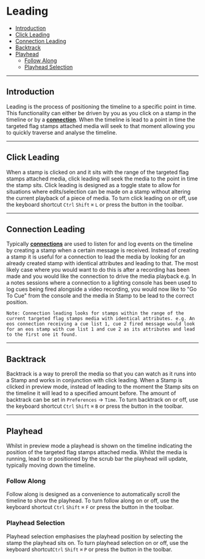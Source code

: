 # Leading

- [Introduction](#leading-introduction)
- [Click Leading](#click-leading)
- [Connection Leading](#connection-leading)
- [Backtrack](#backtrack)
- [Playhead](#playhead)
    - [Follow Along](#follow-along)
    - [Playhead Selection](#playhead-selection)

---
<a name="leading-introduction"></a>
## Introduction

Leading is the process of positioning the timeline to a specific point in time. This functionality can either be driven by you as you click on a stamp in the timeline or by a <a href="/docs/connections"><b>connection</b></a>. When the timeline is lead to a point in time the targeted flag stamps attached media will seek to that moment allowing you to quickly traverse and analyse the timeline. 

---
<a name="click-leading"></a>
## Click Leading
When a stamp is clicked on and it sits with the range of the targeted flag stamps attached media, click leading will seek the media to the point in time the stamp sits. Click leading is designed as a toggle state to allow for situations where edits/selection can be made on a stamp without altering the current playback of a piece of media. To turn click leading on or off, use the keyboard shortcut `Ctrl` `Shift` `⌘` `L` or press the button in the toolbar.

---
<a name="connection-leading"></a>
## Connection Leading
Typically <a href="/docs/connections"><b>connections</b></a> are used to listen for and log events on the timeline by creating a stamp when a certain message is received. Instead of creating a stamp it is useful for a connection to lead the media by looking for an already created stamp with identical attributes and leading to that. The most likely case where you would want to do this is after a recording has been made and you would like the connection to drive the media playback e.g. In a notes sessions where a connection to a lighting console has been used to log cues being fired alongside a video recording, you would now like to "Go To Cue" from the console and the media in Stamp to be lead to the correct position.

```note
Note: Connection leading looks for stamps within the range of the current targeted flag stamps media with identical attributes. e.g. An eos connection receiving a cue list 1, cue 2 fired message would look for an eos stamp with cue list 1 and cue 2 as its attributes and lead to the first one it found.
```

---
<a name="backtrack"></a>
## Backtrack
Backtrack is a way to preroll the media so that you can watch as it runs into a Stamp and works in conjunction with click leading. When a Stamp is clicked in preview mode, instead of leading to the moment the Stamp sits on the timeline it will lead to a specified amount before. The amount of backtrack can be set in `Preferences` -> `Time`. To turn backtrack on or off, use the keyboard shortcut `Ctrl` `Shift` `⌘` `B` or press the button in the toolbar.

---
<a name="playhead"></a>
## Playhead
Whilst in preview mode a playhead is shown on the timeline indicating the position of the targeted flag stamps attached media.
Whilst the media is running, lead to or positioned by the scrub bar the playhead will update, typically moving down the timeline.

<a name="follow-along"></a>
### Follow Along
Follow along is designed as a convenience to automatically scroll the timeline to show the playhead. To turn follow along on or off, use the keyboard shortcut `Ctrl` `Shift` `⌘` `F` or press the button in the toolbar.

<a name="playhead-selection"></a>
### Playhead Selection
Playhead selection emphasises the playhead position by selecting the stamp the playhead sits on. To turn playhead selection on or off, use the keyboard shortcut`Ctrl` `Shift` `⌘` `P` or press the button in the toolbar.
